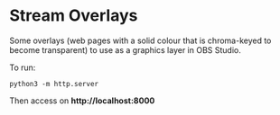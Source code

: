 # Stream Overlays

Some overlays (web pages with a solid colour that is chroma-keyed to become transparent) to use as a graphics layer in OBS Studio.

To run:

    python3 -m http.server

Then access on **http://localhost:8000**

